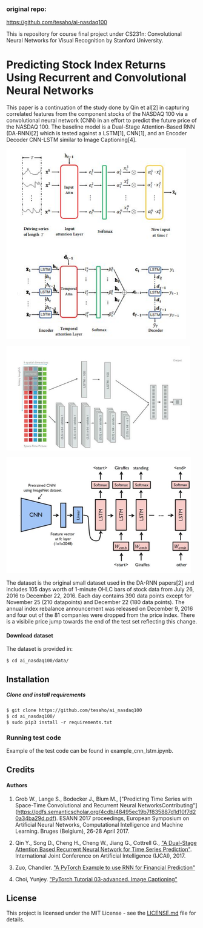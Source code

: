 ### original repo:
    
https://github.com/tesaho/ai-nasdaq100



This is repository for course final project under CS231n: Convolutional Neural Networks for Visual Recognition by Stanford University. 

# Predicting Stock Index Returns Using Recurrent and Convolutional Neural Networks

This paper is a continuation of the study done by Qin et al[2] in capturing correlated features from the component stocks of the NASDAQ 100 via a convolutional neural network (CNN) in an effort to predict the future price of the NASDAQ 100.  The baseline model is a Dual-Stage Attention-Based RNN (DA-RNN)[2] which is tested against a LSTM[1], CNN[1], and an Encoder Decoder CNN-LSTM similar to Image Captioning[4]. 

![DA-RNN](pictures/darnn.png)

![ST-RNN](pictures/st-rnn.png)

![CNN-LSTM](pictures/image_captioning.png)

The dataset is the original small dataset used in the DA-RNN papers[2] and includes 105 days worth of 1-minute OHLC bars of stock data from July 26, 2016 to December 22, 2016.  Each day contains 390 data points except for November 25 (210 datapoints) and December 22 (180 data points).  The annual index rebalance announcement was released on December 9, 2016 and four out of the 81 companies were dropped from the price index.  There is a visibile price jump towards the end of the test set reflecting this change.

#### Download dataset

The dataset is provided in:

    $ cd ai_nasdaq100/data/


## Installation
##### Clone and install requirements
    $ git clone https://github.com/tesaho/ai_nasdaq100
    $ cd ai_nasdaq100/
    $ sudo pip3 install -r requirements.txt

### Running test code

Example of the test code can be found in example_cnn_lstm.ipynb.


## Credits
#### Authors

1) Grob W., Lange S., Bodecker J., Blum M., ["Predicting Time Series with Space-Time Convolutional and Recurrent Neural NetworksContributing"] (https://pdfs.semanticscholar.org/4cdb/48495ec19b7f835887d1d10f7d20a34ba29d.pdf).  ESANN 2017 proceedings, European Symposium on Artificial Neural Networks, Computational Intelligence and Machine Learning. Bruges (Belgium), 26-28 April 2017. 

2) Qin Y., Song D., Cheng H., Cheng W., Jiang G., Cottrell G., ["A Dual-Stage Attention Based Recurrent Neural Network for Time Series Prediction"](https://arxiv.org/pdf/1704.02971.pdf).  International Joint Conference on Artificial Intelligence (IJCAI), 2017.

3) Zuo, Chandler.  ["A PyTorch Example to use RNN for Financial Prediction"](https://github.com/chandlerzuo/chandlerzuo.github.io/tree/master/codes/da_rnn)

4) Choi, Yunjey.  ["PyTorch Tutorial 03-advanced. Image Captioning"](https://github.com/yunjey/pytorch-tutorial/blob/master/tutorials/03-advanced/image_captioning/model.py)

## License

This project is licensed under the MIT License - see the [LICENSE.md](LICENSE.md) file for details.



